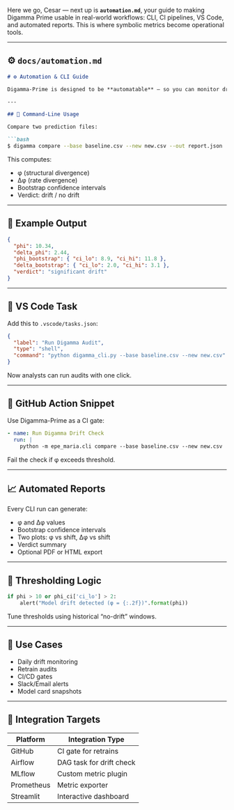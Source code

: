 Here we go, Cesar — next up is **`automation.md`**, your guide to making Digamma Prime usable in real-world workflows: CLI, CI pipelines, VS Code, and automated reports. This is where symbolic metrics become operational tools.

---

## ⚙️ `docs/automation.md`

```markdown
# ⚙️ Automation & CLI Guide

Digamma-Prime is designed to be **automatable** — so you can monitor drift, audit models, and trigger alerts without touching the math.

---

## 🧰 Command-Line Usage

Compare two prediction files:

```bash
$ digamma compare --base baseline.csv --new new.csv --out report.json
```

This computes:

- φ (structural divergence)
- Δφ (rate divergence)
- Bootstrap confidence intervals
- Verdict: drift / no drift

---

## 🧪 Example Output

```json
{
  "phi": 10.34,
  "delta_phi": 2.44,
  "phi_bootstrap": { "ci_lo": 8.9, "ci_hi": 11.8 },
  "delta_bootstrap": { "ci_lo": 2.0, "ci_hi": 3.1 },
  "verdict": "significant drift"
}
```

---

## 🧵 VS Code Task

Add this to `.vscode/tasks.json`:

```json
{
  "label": "Run Digamma Audit",
  "type": "shell",
  "command": "python digamma_cli.py --base baseline.csv --new new.csv"
}
```

Now analysts can run audits with one click.

---

## 🔁 GitHub Action Snippet

Use Digamma-Prime as a CI gate:

```yaml
- name: Run Digamma Drift Check
  run: |
    python -m epe_maria.cli compare --base baseline.csv --new new.csv
```

Fail the check if φ exceeds threshold.

---

## 📈 Automated Reports

Every CLI run can generate:

- φ and Δφ values  
- Bootstrap confidence intervals  
- Two plots: φ vs shift, Δφ vs shift  
- Verdict summary  
- Optional PDF or HTML export

---

## 🚨 Thresholding Logic

```python
if phi > 10 or phi_ci['ci_lo'] > 2:
    alert("Model drift detected (φ = {:.2f})".format(phi))
```

Tune thresholds using historical “no-drift” windows.

---

## 🧠 Use Cases

- Daily drift monitoring  
- Retrain audits  
- CI/CD gates  
- Slack/Email alerts  
- Model card snapshots

---

## 🧩 Integration Targets

| Platform     | Integration Type         |
|--------------|---------------------------|
| GitHub       | CI gate for retrains      |
| Airflow      | DAG task for drift check  |
| MLflow       | Custom metric plugin      |
| Prometheus   | Metric exporter           |
| Streamlit    | Interactive dashboard     |

